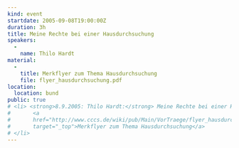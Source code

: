 ```yaml
---
kind: event
startdate: 2005-09-08T19:00:00Z
duration: 3h
title: Meine Rechte bei einer Hausdurchsuchung
speakers:
  -
    name: Thilo Hardt
material:
  -
    title: Merkflyer zum Thema Hausdurchsuchung
    file: flyer_hausdurchsuchung.pdf
location:
  location: bund
public: true
# <li> <strong>8.9.2005: Thilo Hardt:</strong> Meine Rechte bei einer Hausdurchsuchung<br>
#       <a
#       href="http://www.cccs.de/wiki/pub/Main/VorTraege/flyer_hausdurchsuchung.pdf"
#       target="_top">Merkflyer zum Thema Hausdurchsuchung</a>
# </li>
---
```

